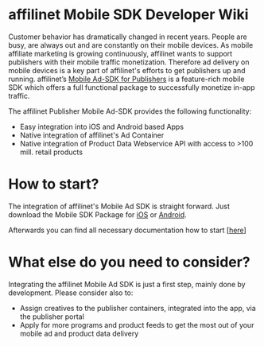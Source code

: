 # affilinet Mobile SDK Developer Wiki
Customer behavior has dramatically changed in recent years. People are busy, are always out and are constantly on their mobile devices. As mobile affiliate marketing is growing continuously, 
affilinet wants to support publishers with their mobile traffic monetization. Therefore ad delivery on mobile devices is a key part of affilinet's efforts to get publishers up and running. 
affilinet’s [Mobile Ad-SDK for Publishers](http://developer.affili.net/mobile-sdk-publisher/documentation/) is a feature-rich mobile SDK which offers a full functional package to successfully monetize in-app traffic.

The affilinet Publisher Mobile Ad-SDK provides the following functionality:

* Easy integration into iOS and Android based Apps
* Native integration of affilinet's Ad Container
* Native integration of Product Data Webservice API with access to >100 mill. retail products

# How to start?
The integration of affilinet's Mobile Ad SDK is straight forward. Just download the Mobile SDK Package for [iOS](https://github.com/affilinet/mobile-sdk-publisher-ios) or [Android](https://github.com/affilinet/mobile-sdk-publisher-android).

Afterwards you can find all necessary documentation how to start [[here](http://developer.affili.net/mobile-sdk-publisher/documentation/)]

# What else do you need to consider?
Integrating the affilinet Mobile Ad SDK is just a first step, mainly done by development. Please consider also to:

* Assign creatives to the publisher containers, integrated into the app, via the publisher portal
* Apply for more programs and product feeds to get the most out of your mobile ad and product data delivery

